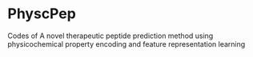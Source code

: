 # PhyscPep
Codes of A novel therapeutic peptide prediction method using physicochemical property encoding and feature representation learning
